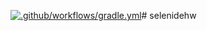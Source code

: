 [![.github/workflows/gradle.yml](https://github.com/volkovamila/selenidehw/actions/workflows/gradle.yml/badge.svg)](https://github.com/volkovamila/selenidehw/actions/workflows/gradle.yml)# selenidehw
